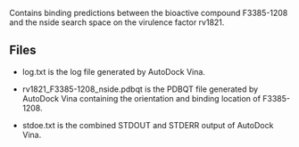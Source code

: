 Contains binding predictions between the bioactive compound F3385-1208 and the nside search space on the virulence factor rv1821.

## Files

- log.txt is the log file generated by AutoDock Vina.

- rv1821_F3385-1208_nside.pdbqt is the PDBQT file generated by AutoDock Vina containing the orientation and binding location of F3385-1208.

- stdoe.txt is the combined STDOUT and STDERR output of AutoDock Vina.


